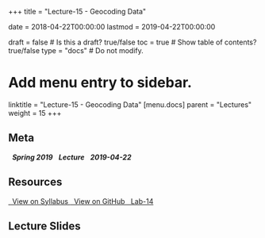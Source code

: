 +++
title = "Lecture-15 - Geocoding Data"

date = 2018-04-22T00:00:00
lastmod = 2019-04-22T00:00:00

draft = false  # Is this a draft? true/false
toc = true  # Show table of contents? true/false
type = "docs"  # Do not modify.

# Add menu entry to sidebar.
linktitle = "Lecture-15 - Geocoding Data"
[menu.docs]
  parent = "Lectures"
  weight = 15
+++

## Meta
<i class="meta-badge semester-sp19"><i class="far fa-calendar-alt fa-lg"></i>&nbsp; **Spring 2019** </i> 
<i class="meta-badge progress-lecture"><i class="fas fa-tasks fa-lg"></i>&nbsp; **Lecture** </i> 
<i class="meta-badge progress-update"><i class="far fa-clock fa-lg"></i>&nbsp; **2019-04-22** </i>

## Resources
<a class="btn btn-outline-primary resource" href="https://slu-soc5650.github.io/syllabus/lecture-15-geocoding-data.html" target="_blank"><i class="fas fa-book fa-lg"></i>&nbsp; View on Syllabus </a> 
<a class="btn btn-outline-primary resource" href="https://github.com/slu-soc5650/lecture-15" target="_blank"><i class="fab fa-github fa-lg"></i>&nbsp; View on GitHub </a> 
<a class="btn btn-outline-primary resource" href="https://github.com/slu-soc5650/lecture-15/blob/master/assignments/lab-14.pdf" target="_blank"><i class="fas fa-file-pdf fa-lg"></i>&nbsp; Lab-14 </a>

## Lecture Slides
<p> </p>
<script async class="speakerdeck-embed" data-id="45c910ab62054966bb8ab5dc9685b29c" data-ratio="1.33333333333333" src="//speakerdeck.com/assets/embed.js"></script>
<p> </p>